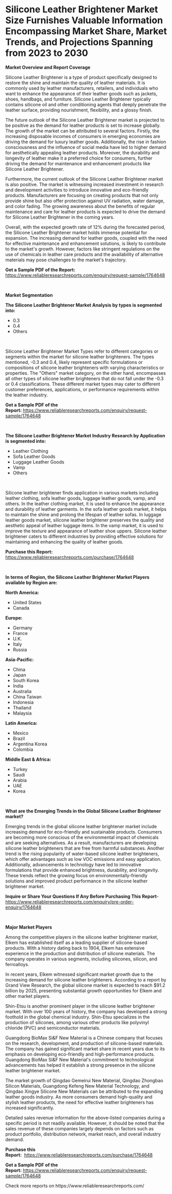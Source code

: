 <p><h1>Silicone Leather Brightener Market Size Furnishes Valuable Information Encompassing Market Share, Market Trends, and Projections Spanning from 2023 to 2030</h1></p><p><strong>Market Overview and Report Coverage</strong></p>
<p><p>Silicone Leather Brightener is a type of product specifically designed to restore the shine and maintain the quality of leather materials. It is commonly used by leather manufacturers, retailers, and individuals who want to enhance the appearance of their leather goods such as jackets, shoes, handbags, and furniture. Silicone Leather Brightener typically contains silicone oil and other conditioning agents that deeply penetrate the leather surface, providing nourishment, flexibility, and a glossy finish.</p><p>The future outlook of the Silicone Leather Brightener market is projected to be positive as the demand for leather products is set to increase globally. The growth of the market can be attributed to several factors. Firstly, the increasing disposable incomes of consumers in emerging economies are driving the demand for luxury leather goods. Additionally, the rise in fashion consciousness and the influence of social media have led to higher demand for aesthetically appealing leather products. Moreover, the durability and longevity of leather make it a preferred choice for consumers, further driving the demand for maintenance and enhancement products like Silicone Leather Brightener.</p><p>Furthermore, the current outlook of the Silicone Leather Brightener market is also positive. The market is witnessing increased investment in research and development activities to introduce innovative and eco-friendly products. Manufacturers are focusing on creating products that not only provide shine but also offer protection against UV radiation, water damage, and color fading. The growing awareness about the benefits of regular maintenance and care for leather products is expected to drive the demand for Silicone Leather Brightener in the coming years.</p><p>Overall, with the expected growth rate of 12% during the forecasted period, the Silicone Leather Brightener market holds immense potential for expansion. The increasing demand for leather goods, coupled with the need for effective maintenance and enhancement solutions, is likely to contribute to the market's growth. However, factors like stringent regulations on the use of chemicals in leather care products and the availability of alternative materials may pose challenges to the market's trajectory.</p></p>
<p><strong>Get a Sample PDF of the Report:</strong> <a href="https://www.reliableresearchreports.com/enquiry/request-sample/1764648">https://www.reliableresearchreports.com/enquiry/request-sample/1764648</a></p>
<p>&nbsp;</p>
<p><strong>Market Segmentation</strong></p>
<p><strong>The Silicone Leather Brightener Market Analysis by types is segmented into:</strong></p>
<p><ul><li>0.3</li><li>0.4</li><li>Others</li></ul></p>
<p>&nbsp;</p>
<p><p>Silicone Leather Brightener Market Types refer to different categories or segments within the market for silicone leather brighteners. The types mentioned, -0.3 and 0.4, likely represent specific formulations or compositions of silicone leather brighteners with varying characteristics or properties. The "Others" market category, on the other hand, encompasses all other types of silicone leather brighteners that do not fall under the -0.3 or 0.4 classifications. These different market types may cater to different customer preferences, applications, or performance requirements within the leather industry.</p></p>
<p><strong>Get a Sample PDF of the Report:</strong>&nbsp;<a href="https://www.reliableresearchreports.com/enquiry/request-sample/1764648">https://www.reliableresearchreports.com/enquiry/request-sample/1764648</a></p>
<p>&nbsp;</p>
<p><strong>The Silicone Leather Brightener Market Industry Research by Application is segmented into:</strong></p>
<p><ul><li>Leather Clothing</li><li>Sofa Leather Goods</li><li>Luggage Leather Goods</li><li>Vamp</li><li>Others</li></ul></p>
<p>&nbsp;</p>
<p><p>Silicone leather brightener finds application in various markets including leather clothing, sofa leather goods, luggage leather goods, vamp, and others. In the leather clothing market, it is used to enhance the appearance and durability of leather garments. In the sofa leather goods market, it helps to maintain the shine and prolong the lifespan of leather sofas. In luggage leather goods market, silicone leather brightener preserves the quality and aesthetic appeal of leather luggage items. In the vamp market, it is used to improve the texture and appearance of leather shoe uppers. Silicone leather brightener caters to different industries by providing effective solutions for maintaining and enhancing the quality of leather goods.</p></p>
<p><strong>Purchase this Report:</strong>&nbsp; <a href="https://www.reliableresearchreports.com/purchase/1764648">https://www.reliableresearchreports.com/purchase/1764648</a></p>
<p>&nbsp;</p>
<p><strong>In terms of Region, the Silicone Leather Brightener Market Players available by Region are:</strong></p>
<p>
    <p> <strong> North America: </strong>
        <ul>
            <li>United States</li>
            <li>Canada</li>
        </ul>
        </p> 
    <p> <strong> Europe: </strong>
        <ul>
            <li>Germany</li>
            <li>France</li>
            <li>U.K.</li>
            <li>Italy</li>
            <li>Russia</li>
        </ul>
        </p> 
    <p> <strong> Asia-Pacific: </strong>
        <ul>
            <li>China</li>
            <li>Japan</li>
            <li>South Korea</li>
            <li>India</li>
            <li>Australia</li>
            <li>China Taiwan</li>
            <li>Indonesia</li>
            <li>Thailand</li>
            <li>Malaysia</li>
        </ul>
        </p> 
    <p> <strong> Latin America: </strong>
        <ul>
            <li>Mexico</li>
            <li>Brazil</li>
            <li>Argentina Korea</li>
            <li>Colombia</li>
        </ul>
        </p> 
    <p> <strong> Middle East & Africa: </strong>
        <ul>
            <li>Turkey</li>
            <li>Saudi</li>
            <li>Arabia</li>
            <li>UAE</li>
            <li>Korea</li>
        </ul>
    </p>
    </p>
<p>&nbsp;</p>
<p><strong>What are the Emerging Trends in the Global Silicone Leather Brightener market?</strong></p>
<p><p>Emerging trends in the global silicone leather brightener market include increasing demand for eco-friendly and sustainable products. Consumers are becoming more conscious of the environmental impact of chemicals and are seeking alternatives. As a result, manufacturers are developing silicone leather brighteners that are free from harmful substances. Another trend is the rising popularity of water-based silicone leather brighteners, which offer advantages such as low VOC emissions and easy application. Additionally, advancements in technology have led to innovative formulations that provide enhanced brightness, durability, and longevity. These trends reflect the growing focus on environmentally-friendly solutions and improved product performance in the silicone leather brightener market.</p></p>
<p><strong>Inquire or Share Your Questions If Any Before Purchasing This Report</strong>- <a href="https://www.reliableresearchreports.com/enquiry/pre-order-enquiry/1764648">https://www.reliableresearchreports.com/enquiry/pre-order-enquiry/1764648</a></p>
<p>&nbsp;</p>
<p><strong>Major Market Players</strong></p>
<p><p>Among the competitive players in the silicone leather brightener market, Elkem has established itself as a leading supplier of silicone-based products. With a history dating back to 1904, Elkem has extensive experience in the production and distribution of silicone materials. The company operates in various segments, including silicones, silicon, and ferroalloys.</p><p>In recent years, Elkem witnessed significant market growth due to the increasing demand for silicone leather brighteners. According to a report by Grand View Research, the global silicone market is expected to reach $91.2 billion by 2025, presenting substantial growth opportunities for Elkem and other market players.</p><p>Shin-Etsu is another prominent player in the silicone leather brightener market. With over 100 years of history, the company has developed a strong foothold in the global chemical industry. Shin-Etsu specializes in the production of silicones, among various other products like polyvinyl chloride (PVC) and semiconductor materials.</p><p>Guangdong BioMax Si&F New Material is a Chinese company that focuses on the research, development, and production of silicone-based materials. The company has gained significant market share in recent years due to its emphasis on developing eco-friendly and high-performance products. Guangdong BioMax Si&F New Material's commitment to technological advancements has helped it establish a strong presence in the silicone leather brightener market.</p><p>The market growth of Qingdao Gemeirui New Material, Qingdao Zhongbao Silicon Materials, Guangdong Kefeng New Material Technology, and Qingdao Xingye Silicone New Materials can be attributed to the expanding leather goods industry. As more consumers demand high-quality and stylish leather products, the need for effective leather brighteners has increased significantly.</p><p>Detailed sales revenue information for the above-listed companies during a specific period is not readily available. However, it should be noted that the sales revenue of these companies largely depends on factors such as product portfolio, distribution network, market reach, and overall industry demand.</p></p>
<p><strong>Purchase this Report:</strong>&nbsp;&nbsp;<a href="https://www.reliableresearchreports.com/purchase/1764648">https://www.reliableresearchreports.com/purchase/1764648</a></p>
<p></p>
<p><strong>Get a Sample PDF of the Report:</strong>&nbsp;<a href="https://www.reliableresearchreports.com/enquiry/request-sample/1764648">https://www.reliableresearchreports.com/enquiry/request-sample/1764648</a></p>
<p>Check more reports on https://www.reliableresearchreports.com/</p>